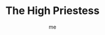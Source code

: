 ---
# basics
title     		 : "The High Priestess"
token					 : 'major-02'
card_type			 : 'major' # major, minor, court
layout				 : "tarot-card"
author    		 : 'me'
one_liner 		 : "Intuition, reflection, purity, initiation"
alt_names			 : ['The Priestess']
images				 : ['assets/images/tarot/rws/rw-major-02.jpg']
keywords			 : ['intuition', 'reflection', 'purity', 'initiation']
url						 : 'tarot/cards/major-02'
aliases				 : ['high-priestess', 'the-high-priestess']

# password: 'foolish journey'
dropbox				 : 'https://www.dropbox.com/sh/tiilbncs6mr7myq/AAD-Z_DYA2BCT8BELzfYBOUYa?dl=0'

meaning_light  : "Listening to your feelings and intuitions. Exploring unconventional spirituality. Keeping secrets. Being receptive. Reflecting instead of acting. Observing others. Preserving purity."

meaning_shadow : "Being aloof. Obsessing on secrets and conspiracies. Rejecting guidance from spirit or intuition. Revealing all. Ignoring gut feelings. Refusing to become involved, even when involvement is appropriate."

# more detail
correspondence_suit 				: ""
correspondence_archetype 		: "The Virgin/The Maiden"
correspondence_hebrew 			: "Gimel/Camel/3"
correspondence_element 			: ""
correspondence_planet 			: "The Moon"
correspondence_astrological : ""
correspondence_mystical 		: "The feminine aspect of divinity, particularity when expressed through virginity, as with the Virgin Mary or Isis."
correspondence_story 				: "An unexpected event contains seeds of discord with potential to disrupt the main character’s everyday world."

advice_relationships 	 : "Your heart is your best source of information now; listen to it. Set, communicate, and respect sexual limits. Don’t tell everything you know; one element of attraction is mystery. Still, don’t be a puzzle; communicate your needs and the reasons for them. Watch and learn."

advice_work 					 : "Play your cards close to the vest. Reveal your insights to a chosen few. Rather than take rash action now, keep still and observe. Hold your tongue and learn by listening. Listen to your gut instincts. When the time comes for action, you’ll know."

advice_spirituality 	 : "The unconventional image of a papess recalls the legend of the heretical, cross-dressing Pope Joan, whose true gender was revealed when she unexpectedly gave birth. Consider alternative spiritual paths or nontraditional applications of your familiar faith."

advice_personal_growth : "Learning to listen can be the most difficult lesson of all. Invest energy in the transformational discipline of silence. Disengaging from the drive to respond will free you to reflect. As an observer, you will see patterns participants will overlook."

advice_fortune_telling : "A mysterious woman arrives. A sexual secret may surface. Someone knows more than he or she will reveal."

questions	: ["What is your intuition telling you?", "How might you use your unique circumstances, opportunities, and strengths to establish something new in the world?", "What might a rebel against tradition do?", "What isn’t being said or revealed?", "What could be achieved by observing and reflecting?"]

# referenced in the symbols.toml data file
symbols	  : ['2', 'tora', 'moon', 'columns', 'pomegranates', 'still-water']

# metadata
suppress_topnav : true
related_cards 	: []

---